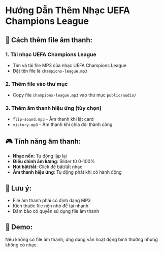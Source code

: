 # Hướng Dẫn Thêm Nhạc UEFA Champions League

## 🎵 Cách thêm file âm thanh:

### 1. Tải nhạc UEFA Champions League
- Tìm và tải file MP3 của nhạc UEFA Champions League
- Đặt tên file là `champions-league.mp3`

### 2. Thêm file vào thư mục
- Copy file `champions-league.mp3` vào thư mục `public/audio/`

### 3. Thêm âm thanh hiệu ứng (tùy chọn)
- `flip-sound.mp3` - Âm thanh khi lật card
- `victory.mp3` - Âm thanh khi chia đội thành công

## 🎮 Tính năng âm thanh:

- **Nhạc nền**: Tự động lặp lại
- **Điều chỉnh âm lượng**: Slider từ 0-100%
- **Nút bật/tắt**: Click để bật/tắt nhạc
- **Âm thanh hiệu ứng**: Tự động phát khi có hành động

## 📝 Lưu ý:

- File âm thanh phải có định dạng MP3
- Kích thước file nên nhỏ để tải nhanh
- Đảm bảo có quyền sử dụng file âm thanh

## 🎯 Demo:

Nếu không có file âm thanh, ứng dụng vẫn hoạt động bình thường nhưng không có nhạc.
